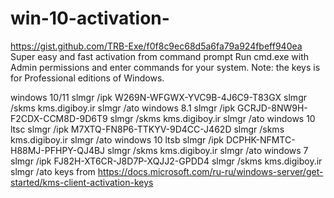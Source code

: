 # win-10-activation-
https://gist.github.com/TRB-Exe/f0f8c9ec68d5a6fa79a924fbeff940ea
Super easy and fast activation from command prompt
Run cmd.exe with Admin permissions and enter commands for your system. Note: the keys is for Professional editions of Windows.

windows 10/11
slmgr /ipk W269N-WFGWX-YVC9B-4J6C9-T83GX
slmgr /skms kms.digiboy.ir
slmgr /ato
windows 8.1
slmgr /ipk GCRJD-8NW9H-F2CDX-CCM8D-9D6T9
slmgr /skms kms.digiboy.ir
slmgr /ato
windows 10 ltsc
slmgr /ipk M7XTQ-FN8P6-TTKYV-9D4CC-J462D
slmgr /skms kms.digiboy.ir
slmgr /ato
windows 10 ltsb
slmgr /ipk DCPHK-NFMTC-H88MJ-PFHPY-QJ4BJ
slmgr /skms kms.digiboy.ir
slmgr /ato
windows 7
slmgr /ipk FJ82H-XT6CR-J8D7P-XQJJ2-GPDD4
slmgr /skms kms.digiboy.ir
slmgr /ato
keys from https://docs.microsoft.com/ru-ru/windows-server/get-started/kms-client-activation-keys
